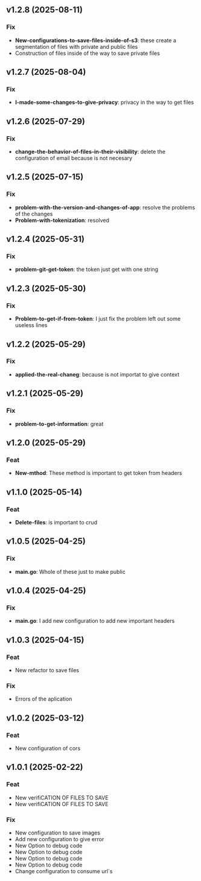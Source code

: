 ## v1.2.8 (2025-08-11)

### Fix

- **New-configurations-to-save-files-inside-of-s3**: these create a segmentation of files with private and public files
- Construction of files inside of the way to save private files

## v1.2.7 (2025-08-04)

### Fix

- **I-made-some-changes-to-give-privacy**: privacy in the way to get files

## v1.2.6 (2025-07-29)

### Fix

- **change-the-behavior-of-files-in-their-visibility**: delete the configuration of email because is not necesary

## v1.2.5 (2025-07-15)

### Fix

- **problem-with-the-version-and-changes-of-app**: resolve the problems of the changes
- **Problem-with-tokenization**: resolved

## v1.2.4 (2025-05-31)

### Fix

- **problem-git-get-token**: the token just get with one string

## v1.2.3 (2025-05-30)

### Fix

- **Problem-to-get-if-from-token**: I just fix the problem left out some useless lines

## v1.2.2 (2025-05-29)

### Fix

- **applied-the-real-chaneg**: because is not importat to give context

## v1.2.1 (2025-05-29)

### Fix

- **problem-to-get-information**: great

## v1.2.0 (2025-05-29)

### Feat

- **New-mthod**: These method is important to get token from headers

## v1.1.0 (2025-05-14)

### Feat

- **Delete-files**: is important to crud

## v1.0.5 (2025-04-25)

### Fix

- **main.go**: Whole of these just to make public

## v1.0.4 (2025-04-25)

### Fix

- **main.go**: I add new configuration to add new important headers

## v1.0.3 (2025-04-15)

### Feat

- New refactor to save files

### Fix

- Errors of the aplication

## v1.0.2 (2025-03-12)

### Feat

- New configuration of cors

## v1.0.1 (2025-02-22)

### Feat

- New verifiCATION OF FILES TO SAVE
- New verifiCATION OF FILES TO SAVE

### Fix

- New configuration to save images
- Add new configuration to give error
- New Option to debug code
- New Option to debug code
- New Option to debug code
- New Option to debug code
- Change configuration to consume url´s
